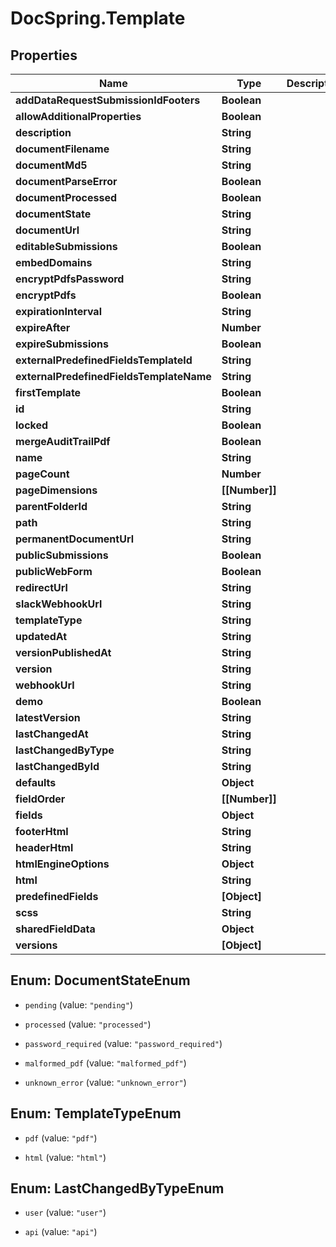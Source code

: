 # DocSpring.Template

## Properties

Name | Type | Description | Notes
------------ | ------------- | ------------- | -------------
**addDataRequestSubmissionIdFooters** | **Boolean** |  | 
**allowAdditionalProperties** | **Boolean** |  | 
**description** | **String** |  | 
**documentFilename** | **String** |  | 
**documentMd5** | **String** |  | 
**documentParseError** | **Boolean** |  | 
**documentProcessed** | **Boolean** |  | 
**documentState** | **String** |  | 
**documentUrl** | **String** |  | 
**editableSubmissions** | **Boolean** |  | 
**embedDomains** | **String** |  | 
**encryptPdfsPassword** | **String** |  | 
**encryptPdfs** | **Boolean** |  | 
**expirationInterval** | **String** |  | 
**expireAfter** | **Number** |  | 
**expireSubmissions** | **Boolean** |  | 
**externalPredefinedFieldsTemplateId** | **String** |  | 
**externalPredefinedFieldsTemplateName** | **String** |  | 
**firstTemplate** | **Boolean** |  | 
**id** | **String** |  | 
**locked** | **Boolean** |  | 
**mergeAuditTrailPdf** | **Boolean** |  | 
**name** | **String** |  | 
**pageCount** | **Number** |  | 
**pageDimensions** | **[[Number]]** |  | 
**parentFolderId** | **String** |  | 
**path** | **String** |  | 
**permanentDocumentUrl** | **String** |  | 
**publicSubmissions** | **Boolean** |  | 
**publicWebForm** | **Boolean** |  | 
**redirectUrl** | **String** |  | 
**slackWebhookUrl** | **String** |  | 
**templateType** | **String** |  | 
**updatedAt** | **String** |  | 
**versionPublishedAt** | **String** |  | 
**version** | **String** |  | 
**webhookUrl** | **String** |  | 
**demo** | **Boolean** |  | 
**latestVersion** | **String** |  | 
**lastChangedAt** | **String** |  | 
**lastChangedByType** | **String** |  | 
**lastChangedById** | **String** |  | 
**defaults** | **Object** |  | 
**fieldOrder** | **[[Number]]** |  | 
**fields** | **Object** |  | 
**footerHtml** | **String** |  | 
**headerHtml** | **String** |  | 
**htmlEngineOptions** | **Object** |  | 
**html** | **String** |  | 
**predefinedFields** | **[Object]** |  | 
**scss** | **String** |  | 
**sharedFieldData** | **Object** |  | 
**versions** | **[Object]** |  | 



## Enum: DocumentStateEnum


* `pending` (value: `"pending"`)

* `processed` (value: `"processed"`)

* `password_required` (value: `"password_required"`)

* `malformed_pdf` (value: `"malformed_pdf"`)

* `unknown_error` (value: `"unknown_error"`)





## Enum: TemplateTypeEnum


* `pdf` (value: `"pdf"`)

* `html` (value: `"html"`)





## Enum: LastChangedByTypeEnum


* `user` (value: `"user"`)

* `api` (value: `"api"`)




